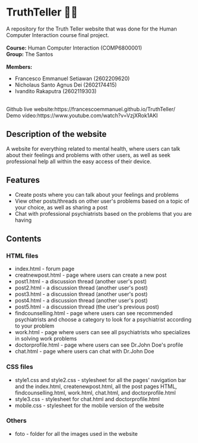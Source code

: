 # TruthTeller :deaf_man:

A repository for the Truth Teller website that was done for the Human Computer Interaction course final project.
<br><br>
**Course:** Human Computer Interaction (COMP6800001) 
<br>
**Group:** The Santos
<br><br>
**Members:**
- Francesco Emmanuel Setiawan (2602209620)
- Nicholaus Santo Agnus Dei (2602174415)
- Ivandito Rakaputra (2602119303)
<br>
Github live website:https://francescoemmanuel.github.io/TruthTeller/
<br>
Demo video:https://www.youtube.com/watch?v=VzjXRok1AKI
<br>

## Description of the website
A website for everything related to mental health, where users can talk about their feelings and problems with other users, as well as seek professional help all within the easy access of their device.

## Features
- Create posts where you can talk about your feelings and problems
- View other posts/threads on other user's problems based on a topic of your choice, as well as sharing a post
- Chat with professional psychiatrists based on the problems that you are having

## Contents
### HTML files
- index.html - forum page
- creatnewpost.html - page where users can create a new post
- post1.html - a discussion thread (another user's post)
- post2.html - a discussion thread (another user's post)
- post3.html - a discussion thread (another user's post)
- post4.html - a discussion thread (another user's post)
- post5.html - a discussion thread (the user's previous post)
- findcounselling.html - page where users can see recommended psychiatrists and choose a category to look for a psychiatrist according to your problem
- work.html - page where users can see all psychiatrists who specializes in solving work problems
- doctorprofile.html - page where users can see Dr.John Doe's profile
- chat.html - page where users can chat with Dr.John Doe

### CSS files
- style1.css and style2.css - stylesheet for all the pages' navigation bar and the index.html, createnewpost.html, all the post pages HTML, findcounselling.html, work.html, chat.html, and doctorprofile.html
- style3.css - stylesheet for chat.html and doctorprofile.html
- mobile.css - stylesheet for the mobile version of the website

### Others
- foto - folder for all the images used in the website



